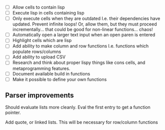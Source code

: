 - [ ] Allow cells to contain lisp
- [ ] Execute lisp in cells containing lisp
- [ ] Only execute cells when they are outdated
  I.e. their dependencies have updated.
  Prevent infinite loops!
  Or, allow them, but they must proceed incrementally... that could be good for non-linear functions... chaos!
- [ ] Automatically open a larger text input when an open paren is entered
- [ ] Highlight cells which are lisp
- [ ] Add ability to make column and row functions
  I.e. functions which populate rows/columns
- [ ] Add ability to upload CSV
- [ ] Research and think about proper lispy things like cons cells,
  and metaprogramming features.
- [ ] Document available build in functions
- [ ] Make it possible to define your own functions

## Parser improvements

Should evaluate lists more cleanly. Eval the first entry to get a function pointer.

Add quote, or linked lists. This will be necessary for row/column functions
